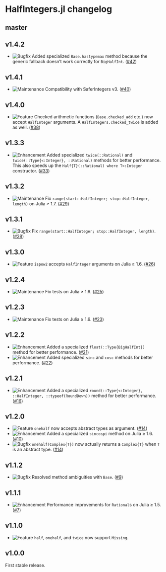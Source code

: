 # HalfIntegers.jl changelog

## master

## v1.4.2

* ![Bugfix](https://img.shields.io/badge/-bugfix-purple) Added specialized `Base.hastypemax` method because the generic fallback doesn’t work correctly for `BigHalfInt`. ([#42](https://github.com/sostock/HalfIntegers.jl/pull/42))

## v1.4.1

* ![Maintenance](https://img.shields.io/badge/-maintenance-grey) Compatibility with SaferIntegers v3. ([#40](https://github.com/sostock/HalfIntegers.jl/pull/40))

## v1.4.0

* ![Feature](https://img.shields.io/badge/-feature-green) Checked arithmetic functions (`Base.checked_add` etc.) now accept `HalfInteger` arguments. A `HalfIntegers.checked_twice` is added as well. ([#38](https://github.com/sostock/HalfIntegers.jl/pull/38))

## v1.3.3

* ![Enhancement](https://img.shields.io/badge/-enhancement-blue) Added specialized `twice(::Rational)` and `twice(::Type{<:Integer}, ::Rational)` methods for better performance. This also speeds up the `Half{T}(::Rational) where T<:Integer` constructor. ([#33](https://github.com/sostock/HalfIntegers.jl/pull/33))

## v1.3.2

* ![Maintenance](https://img.shields.io/badge/-maintenance-grey) Fix `range(start::HalfInteger; stop::HalfInteger, length)` on Julia ≥ 1.7. ([#29](https://github.com/sostock/HalfIntegers.jl/pull/25))

## v1.3.1

* ![Bugfix](https://img.shields.io/badge/-bugfix-purple) Fix `range(start::HalfInteger; stop::HalfInteger, length)`. ([#28](https://github.com/sostock/HalfIntegers.jl/pull/28))

## v1.3.0

* ![Feature](https://img.shields.io/badge/-feature-green) `ispow2` accepts `HalfInteger` arguments on Julia ≥ 1.6. ([#26](https://github.com/sostock/HalfIntegers.jl/pull/26))

## v1.2.4

* ![Maintenance](https://img.shields.io/badge/-maintenance-grey) Fix tests on Julia ≥ 1.6. ([#25](https://github.com/sostock/HalfIntegers.jl/pull/25))

## v1.2.3

* ![Maintenance](https://img.shields.io/badge/-maintenance-grey) Fix tests on Julia ≥ 1.6. ([#23](https://github.com/sostock/HalfIntegers.jl/pull/23))

## v1.2.2

* ![Enhancement](https://img.shields.io/badge/-enhancement-blue) Added a specialized `float(::Type{BigHalfInt})` method for better performance. ([#21](https://github.com/sostock/HalfIntegers.jl/pull/21))
* ![Enhancement](https://img.shields.io/badge/-enhancement-blue) Added specialized `sinc` and `cosc` methods for better performance. ([#22](https://github.com/sostock/HalfIntegers.jl/pull/22))

## v1.2.1

* ![Enhancement](https://img.shields.io/badge/-enhancement-blue) Added a specialized `round(::Type{<:Integer}, ::HalfInteger, ::typeof(RoundDown))` method for better performance. ([#16](https://github.com/sostock/HalfIntegers.jl/pull/16))

## v1.2.0

* ![Feature](https://img.shields.io/badge/-feature-green) `onehalf` now accepts abstract types as argument. ([#14](https://github.com/sostock/HalfIntegers.jl/pull/14))
* ![Enhancement](https://img.shields.io/badge/-enhancement-blue) Added a specialized `sincospi` method on Julia ≥ 1.6. ([#10](https://github.com/sostock/HalfIntegers.jl/pull/10))
* ![Bugfix](https://img.shields.io/badge/-bugfix-purple) `onehalf(Complex{T})` now actually returns a `Complex{T}` when `T` is an abstract type. ([#14](https://github.com/sostock/HalfIntegers.jl/pull/14))

## v1.1.2

* ![Bugfix](https://img.shields.io/badge/-bugfix-purple) Resolved method ambiguities with `Base`. ([#9](https://github.com/sostock/HalfIntegers.jl/pull/9))

## v1.1.1

* ![Enhancement](https://img.shields.io/badge/-enhancement-blue) Performance improvements for `Rational`s on Julia ≥ 1.5. ([#7](https://github.com/sostock/HalfIntegers.jl/pull/7))

## v1.1.0

* ![Feature](https://img.shields.io/badge/-feature-green) `half`, `onehalf`, and `twice` now support `Missing`.

## v1.0.0

First stable release.
